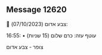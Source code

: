 ## Message 12620

🔴 צבע אדום (07/10/2023):

16:55:
• עוטף עזה: כרם שלום (15 שניות)

צופר - צבע אדום

